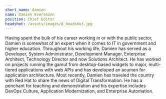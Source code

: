 ```yaml
---
short_name: damien
name: Damien Eversmann
position: Chief Editor
headshot: /assets/images/d_headshot.jpg
---
```


Having spent the bulk of his career working in or with the public sector, Damien is somewhat of an expert when it comes to IT in government and higher education. Throughout his working life, Damien has served as a Developer, System Administrator, Development Manager, Enterprise Architect, Technology Director and now Solutions Architect. He has worked on projects running the gamut from desktop-based widgets to major, multi-tiered applications with web APIs and has developed an acumen for application architecture. Most recently, Damien has traveled the country with Red Hat to share the news of Digital Transformation. He has a penchant for teaching and demonstration and his expertise includes DevOps Culture, Application Modernization, and Enterprise Automation.
